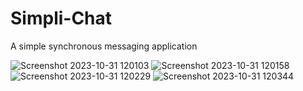 # Simpli-Chat
A simple synchronous messaging application 

![Screenshot 2023-10-31 120103](https://github.com/ImTrikk/Simpli-Chat/assets/130761529/355cbaa5-642f-4b8c-846a-573ad57014a9)
![Screenshot 2023-10-31 120158](https://github.com/ImTrikk/Simpli-Chat/assets/130761529/b21cd53c-04c1-4aee-b210-ca419cc60b31)
![Screenshot 2023-10-31 120229](https://github.com/ImTrikk/Simpli-Chat/assets/130761529/0ab38e52-d1e0-42f4-960b-eea54133fb93)
![Screenshot 2023-10-31 120344](https://github.com/ImTrikk/Simpli-Chat/assets/130761529/ae9f684c-4e27-4f6d-b9c6-b3a8c75c23ef)
